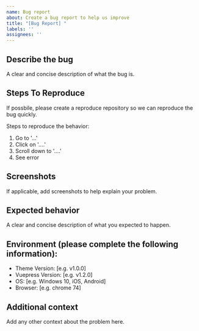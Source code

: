 ```yaml
---
name: Bug report
about: Create a bug report to help us improve
title: "[Bug Report] "
labels: ''
assignees: ''
---
```


## Describe the bug

A clear and concise description of what the bug is.

## Steps To Reproduce

If possbile, please create a reproduce repository so we can reproduce the bug quickly.

Steps to reproduce the behavior:
1. Go to '...'
2. Click on '....'
3. Scroll down to '....'
4. See error

## Screenshots

If applicable, add screenshots to help explain your problem.

## Expected behavior

A clear and concise description of what you expected to happen.

## Environment (please complete the following information):

 - Theme Version: [e.g. v1.0.0]
 - Vuepress Version: [e.g. v1.2.0]
 - OS: [e.g. Windows 10, iOS, Android]
 - Browser: [e.g. chrome 74]

## Additional context

Add any other context about the problem here.
